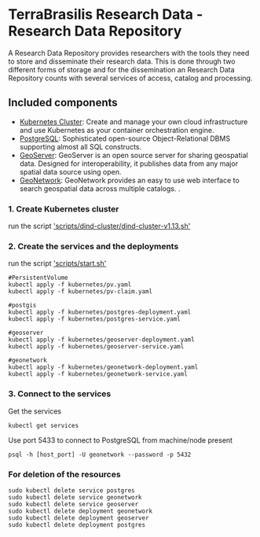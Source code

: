 # TerraBrasilis Research Data - Research Data Repository
A Research Data Repository provides researchers with the tools they need to store and disseminate their research data. This is done through two different forms of storage and for the dissemination an Research Data Repository counts with several services of access, catalog and processing. 

## Included components

* [Kubernetes Cluster](): Create and manage your own cloud infrastructure and use Kubernetes as your container orchestration engine.
* [PostgreSQL](): Sophisticated open-source Object-Relational DBMS supporting almost all SQL constructs.
* [GeoServer](): GeoServer is an open source server for sharing geospatial data. Designed for interoperability, it publishes data from any major spatial data source using open.
* [GeoNetwork](): GeoNetwork provides an easy to use web interface to search geospatial data across multiple catalogs. .

### 1. Create Kubernetes cluster

run the script ['scripts/dind-cluster/dind-cluster-v1.13.sh'](scripts/dind-cluster/dind-cluster-v1.13.sh)


### 2. Create the services and the deployments

run the script ['scripts/start.sh'](scripts/start.sh)

```shell
#PersistentVolume
kubectl apply -f kubernetes/pv.yaml
kubectl apply -f kubernetes/pv-claim.yaml

#postgis
kubectl apply -f kubernetes/postgres-deployment.yaml
kubectl apply -f kubernetes/postgres-service.yaml

#geoserver
kubectl apply -f kubernetes/geoserver-deployment.yaml
kubectl apply -f kubernetes/geoserver-service.yaml

#geonetwork
kubectl apply -f kubernetes/geonetwork-deployment.yaml
kubectl apply -f kubernetes/geonetwork-service.yaml
```

### 3. Connect to the services

Get the services

```shell
kubectl get services
```

Use port 5433 to connect to PostgreSQL from machine/node present
```shell
psql -h [host_port] -U geonetwork --password -p 5432
```

### For deletion of the resources

```shell
sudo kubectl delete service postgres 
sudo kubectl delete service geonetwork 
sudo kubectl delete service geoserver
sudo kubectl delete deployment geonetwork
sudo kubectl delete deployment geoserver
sudo kubectl delete deployment postgres
```
